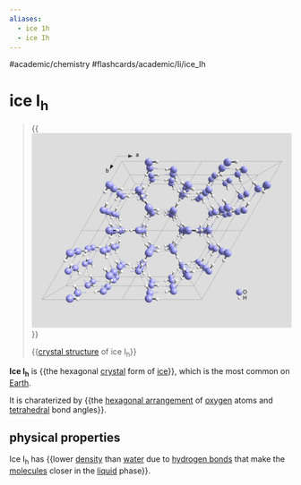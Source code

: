 ```yaml
---
aliases:
  - ice 1h
  - ice Ih
---
```


#academic/chemistry #flashcards/academic/Ii/ice_Ih

# ice I<sub>h</sub>

> {{![Structure of ice I<sub>h</sub>](../attachments/Cryst%20struct%20ice.png)}}
>
> {{[crystal structure](crystal%20structure.md) of ice I<sub>h</sub>}} <!--SR:!2023-05-27,39,296!2023-05-31,42,296-->

__Ice I<sub>h</sub>__ is {{the hexagonal [crystal](crystal.md) form of [ice](ice.md)}}, which is the most common on [Earth](Earth.md). <!--SR:!2023-08-30,99,270-->

It is charaterized by {{the [hexagonal arrangement](hexagonal%20crystal%20family.md) of [oxygen](oxygen.md) atoms and [tetrahedral](tetrahedron.md) bond angles}}. <!--SR:!2023-09-02,101,270-->

## physical properties

Ice I<sub>h</sub> has {{lower [density](density.md) than [water](water.md) due to [hydrogen bonds](hydrogen%20bond.md) that make the [molecules](molecule.md) closer in the [liquid](liquid.md) phase}}. <!--SR:!2023-08-28,97,270-->
